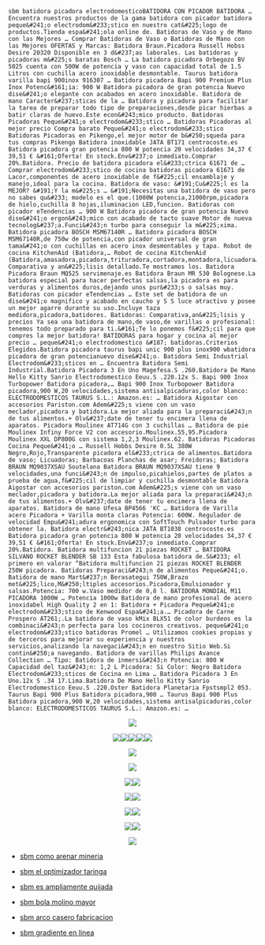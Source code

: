 
```
sbm batidora picadora electrodomesticoBATIDORA CON PICADOR BATIDORA … Encuentra nuestros productos de la gama batidora con picador batidora peque&#241;o electrodom&#233;stico en nuestro cat&#225;logo de productos.Tienda espa&#241;ola online de. Batidoras de Vaso y de Mano con las Mejores … Comprar Batidoras de Vaso o Batidoras de Mano con las Mejores OFERTAS y Marcas: Batidora Braun.Picadora Russell Hobss Desire 20320 Disponible en 3 d&#237;as laborales. Las batidoras y picadoras m&#225;s baratas Bosch … La batidora picadora Orbegozo BV 5025 cuenta con 500W de potencia y vaso con capacidad total de 1.5 Litros con cuchilla acero inoxidable desmontable. Taurus batidora varilla bapi 900inox 916307 … Batidora picadora Bapi 900 Premium Plus Inox Potenc&#161;ia: 900 W Batidora picadora de gran potencia Nuevo dise&#241;o elegante con acabados en acero inoxidable. Batidora de mano Caracter&#237;sticas de la … Batidora y picadora para facilitar la tarea de preparar todo tipo de preparaciones,desde picar hierbas a batir claras de huevo.Este econ&#243;mico producto. Batidoras Picadoras Peque&#241;o electrodom&#233;stico … Batidoras Picadoras al mejor precio Compra barato Peque&#241;o electrodom&#233;stico Batidoras Picadoras en Pikengo,el mejor motor de b&#250;squeda para tus compras Pikengo Batidora inoxidable JATA BT171 centrocoste.es Batidora picadora gran potencia 800 W potencia 20 velocidades 34,37 € 39,51 € &#161;Oferta! En stock.Env&#237;o inmediato.Comprar 20%.Batidora. Precio de batidora picadora el&#233;ctrica 61671 de … Comprar electrodom&#233;stico de cocina batidoras picadora 61671 de Lacor,componentes de acero inoxidable de f&#225;cil ensamblaje y manejo,ideal para la cocina. Batidora de vaso: &#191;Cu&#225;l es la MEJOR? &#191;Y la m&#225;s … &#191;Necesitas una batidora de vaso pero no sabes qu&#233; modelo es el que.(1000W potencia,21000rpm,picadora de hielo,cuchilla 8 hojas,iluminacion LED,funcion. Batidoras con picador eTendencias … 900 W Batidora picadora de gran potencia Nuevo dise&#241;o ergon&#243;mico con acabado de tacto suave Motor de nueva tecnolog&#237;a.Funci&#243;n turbo para conseguir la m&#225;xima. Batidora picadora BOSCH MSM67140R … Batidora picadora BOSCH MSM67140R,de 750w de potencia,con picador universal de gran tama&#241;o con cuchillas en acero inox desmontables y tapa. Robot de cocina KitchenAid (Batidora,… Robot de cocina KitchenAid (Batidora,amasadora,picadora,trituradora,cortadora,montadora,licuadora…) Comparativa y an&#225;lisis detallado.Te mostramos los. Batidora Picadora Braun MQ525 servimenaje.es Batidora Braun MR 530 Bolognese﻿.La batidora especial para hacer perfectas salsas,la picadora es para verduras y alimentos duros,dejando unos pur&#233;s o salsas muy. Batidoras con picador eTendencias … Este set de batidora de un dise&#241;o magnifico y acabado en caucho y S S luce atractivo y posee un mejor agarre durante su uso.Incluye taza medidora,picadora,batidores. Batidoras: Comparativa,an&#225;lisis y precios Ya sea una batidora de mano,de vaso,de varillas o profesional: tenemos todo preparado para ti.&#161;Te lo ponemos f&#225;cil para que compres la mejor batidora! BATIDORAS para hogar y cocina al mejor precio … peque&#241;o electrodomestico &#187; batidoras.Criterios Elegidos.Batidora picadora taurus bapi unic 900 plus inox900 wbatidora picadora de gran potencianuevo dise&#241;o. Batidora Semi Industrial Electrodom&#233;sticos en … Encuentra Batidora Semi Industrial.Batidora Picadora 3 En Uno Magefesa.S .260.Batidora De Mano Hello Kitty Sanrio Electrodomestico Eeuu.S .220.12x S. Bapi 900 Inox Turbopower Batidora picadora,… Bapi 900 Inox Turbopower Batidora picadora,900 W,20 velocidades,sistema antisalpicaduras,color blanco: ELECTRODOMESTICOS TAURUS S.L.: Amazon.es: … Batidora Aigostar con accesorios Pariston.com Adem&#225;s viene con un vaso meclador,picadora y batidora.La mejor aliada para la preparaci&#243;n de tus alimentos.+ Olv&#237;date de tener tu encimera llena de aparatos. Picadora Moulinex AT714G con 3 cuchillas … Batidora de pie Moulinex Infiny Force V2 con accesorio.Moulinex.55,95.Picadora Moulinex XXL DP800G con sistema 1,2,3 Moulinex.62. Batidoras Picadoras Cocina Peque&#241;o … Russell Hobbs Desire 0.5L 380W Negro,Rojo,Transparente picadora el&#233;ctrica de alimentos.Batidora de vaso; Licuadoras; Barbacoas Planchas de asar; Freidoras; Batidora BRAUN MQ9037XSAU Soutelana Batidora BRAUN MQ9037XSAU tiene 9 velocidades,una funci&#243;n de impulso,picahielos,partes de platos a prueba de agua,f&#225;cil de limpiar y cuchilla desmontable Batidora Aigostar con accesorios pariston.com Adem&#225;s viene con un vaso meclador,picadora y batidora.La mejor aliada para la preparaci&#243;n de tus alimentos.+ Olv&#237;date de tener tu encimera llena de aparatos. Batidora de mano Ufesa BP4566 'KC … Batidora de Varilla acero Picadora + Varilla monta claras Potencia: 600W. Regulador de velocidad Empu&#241;adura ergonomica con SoftTouch Pulsador turbo para obtener la. Batidora electr&#243;nica JATA BT1038 centrocoste.es Batidora picadora gran potencia 800 W potencia 20 velocidades 34,37 € 39,51 € &#161;Oferta! En stock.Env&#237;o inmediato.Comprar 20%.Batidora. Batidora multifuncion 21 piezas ROCKET … BATIDORA SILVANO ROCKET BLENDER SB 133 Esta fabulosa batidora de.S&#233; el primero en valorar “Batidora multifuncion 21 piezas ROCKET BLENDER 250W picadora. Batidoras Preparaci&#243;n de alimentos Peque&#241;o. Batidora de mano Mart&#237;n Berasategui 750W,Brazo met&#225;lico,M&#250;ltiples accesorios.Picadora,Emulsionador y salsas.Potencia: 700 w.Vaso medidor de 0,8 l. BATIDORA MONDIAL M11 PICADORA 1000W … Potencia 1000w Batidora de mano profesional de acero inoxidabel High Quality 2 en 1: Batidora + Picadora Peque&#241;o electrodom&#233;stico de Kenwood Espa&#241;a.… Picadora de Carne Prospero AT261;.La batidora de vaso kMix BLX51 de color burdeos es la combinaci&#243;n perfecta para los cocineros creativos. peque&#241;o electrodom&#233;stico batidoras Promel … Utilizamos cookies propias y de terceros para mejorar su experiencia y nuestros servicios,analizando la navegaci&#243;n en nuestro Sitio Web.Si contin&#250;a navegando. Batidora de varillas Philips Avance Collection … Tipo: Batidora de inmersi&#243;n Potencia: 800 W Capacidad del taz&#243;n: 1,2 L Picadora: Si Color: Negro Batidora Electrodom&#233;sticos de Cocina en Lima … Batidora Picadora 3 En Uno.12x S .34 17.Lima.Batidora De Mano Hello Kitty Sanrio Electrodomestico Eeuu.S .220.Oster Batidora Planetaria Fpstsmpl2 053. Taurus Bapi 900 Plus Batidora picadora,900 … Taurus Bapi 900 Plus Batidora picadora,900 W,20 velocidades,sistema antisalpicaduras,color blanco: ELECTRODOMESTICOS TAURUS S.L.: Amazon.es: … 
```

<div align="center">

<a href="https://es-crusher.shibang-china.com/github&k=sbm+batidora+picadora+electrodomestico"><img src="https://static.shibang-china.com/es/crusher/logo.jpg"></a>

<a href="https://es-crusher.shibang-china.com/github&k=sbm+batidora+picadora+electrodomestico"><img src="https://static.shibang-china.com/es/crusher/index.jpg"></a><a href="https://es-crusher.shibang-china.com/material.htmlgithub&k=sbm+batidora+picadora+electrodomestico"><img src="https://static.shibang-china.com/es/crusher/material.jpg"></a><a href="https://es-crusher.shibang-china.com/application.htmlgithub&k=sbm+batidora+picadora+electrodomestico"><img src="https://static.shibang-china.com/es/crusher/application.jpg"></a><a href="https://es-crusher.shibang-china.com/aboutus.htmlgithub&k=sbm+batidora+picadora+electrodomestico"><img src="https://static.shibang-china.com/es/crusher/aboutus.jpg"></a><a href="https://es-crusher.shibang-china.com/contact.htmlgithub&k=sbm+batidora+picadora+electrodomestico"><img src="https://static.shibang-china.com/es/crusher/contact.jpg"></a>

<a href="https://es-crusher.shibang-china.com/github&k=sbm+batidora+picadora+electrodomestico"><img src="https://static.shibang-china.com/es/crusher/banner.jpg"></a>

<a href="https://swt.shibang-china.com/github&k=sbm+batidora+picadora+electrodomestico"><img src="https://static.shibang-china.com/es/crusher/text.jpg"></a>

<a href="https://swt.shibang-china.com/github&k=sbm+batidora+picadora+electrodomestico"><img src="https://static.shibang-china.com/es/crusher/chat.jpg"></a><a href="https://es-crusher.shibang-china.com/contact.htmlgithub&k=sbm+batidora+picadora+electrodomestico"><img src="https://static.shibang-china.com/es/crusher/message.jpg"></a>

<a href="https://es-crusher.shibang-china.com/products/pe.htmlgithub&k=sbm+batidora+picadora+electrodomestico"><img src="https://static.shibang-china.com/es/crusher/pe.jpg"></a><a href="https://es-crusher.shibang-china.com/products/pf.htmlgithub&k=sbm+batidora+picadora+electrodomestico"><img src="https://static.shibang-china.com/es/crusher/pf.jpg"></a>

<a href="https://es-crusher.shibang-china.com/products/hpt.htmlgithub&k=sbm+batidora+picadora+electrodomestico"><img src="https://static.shibang-china.com/es/crusher/hpt.jpg"></a><a href="https://es-crusher.shibang-china.com/products/vsi.htmlgithub&k=sbm+batidora+picadora+electrodomestico"><img src="https://static.shibang-china.com/es/crusher/vsi.jpg"></a>

<a href="https://es-crusher.shibang-china.com/products/klv.htmlgithub&k=sbm+batidora+picadora+electrodomestico"><img src="https://static.shibang-china.com/es/crusher/klv.jpg"></a><a href="https://es-crusher.shibang-china.com/products/portable.htmlgithub&k=sbm+batidora+picadora+electrodomestico"><img src="https://static.shibang-china.com/es/crusher/portable.jpg"></a>

<a href="https://swt.shibang-china.com/github&k=sbm+batidora+picadora+electrodomestico"><img src="https://static.shibang-china.com/es/crusher/case.jpg"></a>

</div>


* [sbm como arenar mineria](sbm%20como%20arenar%20mineria.md)

* [sbm el optimizador taringa](sbm%20el%20optimizador%20taringa.md)

* [sbm es ampliamente quijada](sbm%20es%20ampliamente%20quijada.md)

* [sbm bola molino mayor](sbm%20bola%20molino%20mayor.md)

* [sbm arco casero fabricacion](sbm%20arco%20casero%20fabricacion.md)

* [sbm gradiente en linea](sbm%20gradiente%20en%20linea.md)